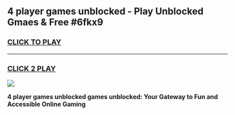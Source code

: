 
## 4 player games unblocked - Play Unblocked Gmaes & Free #6fkx9
<h3>
<a href="https://news.freeplayer.one?title=4_player_games_unblocked&ref=03M">CLICK TO PLAY</a></h3>
<hr>

<h3>
<a href="https://news.freeplayer.one?title=4_player_games_unblocked&ref=03M">CLICK 2 PLAY</a>
  
</h3>

<a href="https://news.freeplayer.one?title=4_player_games_unblocked&ref=03M"><img src="https://clearcache.store/games.png"></a>


**4 player games unblocked games unblocked: Your Gateway to Fun and Accessible Online Gaming**
